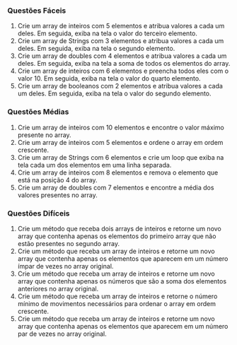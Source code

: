 ### Questões Fáceis

1) Crie um array de inteiros com 5 elementos e atribua valores a cada um deles. Em seguida, exiba na tela o valor do terceiro elemento.
2) Crie um array de Strings com 3 elementos e atribua valores a cada um deles. Em seguida, exiba na tela o segundo elemento.
3) Crie um array de doubles com 4 elementos e atribua valores a cada um deles. Em seguida, exiba na tela a soma de todos os elementos do array.
4) Crie um array de inteiros com 6 elementos e preencha todos eles com o valor 10. Em seguida, exiba na tela o valor do quarto elemento.
5) Crie um array de booleanos com 2 elementos e atribua valores a cada um deles. Em seguida, exiba na tela o valor do segundo elemento.

### Questões Médias

1) Crie um array de inteiros com 10 elementos e encontre o valor máximo presente no array.
2) Crie um array de inteiros com 5 elementos e ordene o array em ordem crescente.
3) Crie um array de Strings com 6 elementos e crie um loop que exiba na tela cada um dos elementos em uma linha separada.
4) Crie um array de inteiros com 8 elementos e remova o elemento que está na posição 4 do array.
5) Crie um array de doubles com 7 elementos e encontre a média dos valores presentes no array.

### Questões Difíceis

1) Crie um método que receba dois arrays de inteiros e retorne um novo array que contenha apenas os elementos do primeiro array que não estão presentes no segundo array.
2) Crie um método que receba um array de inteiros e retorne um novo array que contenha apenas os elementos que aparecem em um número ímpar de vezes no array original.
3) Crie um método que receba um array de inteiros e retorne um novo array que contenha apenas os números que são a soma dos elementos anteriores no array original.
4) Crie um método que receba um array de inteiros e retorne o número mínimo de movimentos necessários para ordenar o array em ordem crescente.
5) Crie um método que receba um array de inteiros e retorne um novo array que contenha apenas os elementos que aparecem em um número par de vezes no array original.